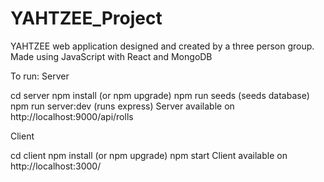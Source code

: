 # YAHTZEE_Project
YAHTZEE web application designed and created by a three person group. Made using JavaScript with React and MongoDB

To run:
Server

cd server
npm install (or npm upgrade)
npm run seeds (seeds database)
npm run server:dev (runs express)
Server available on http://localhost:9000/api/rolls

Client

cd client
npm install (or npm upgrade)
npm start
Client available on http://localhost:3000/
